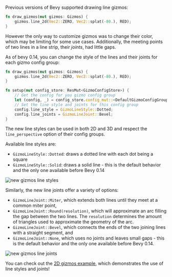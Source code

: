 Previous versions of Bevy supported drawing line gizmos:

```rust
fn draw_gizmos(mut gizmos: Gizmos) {
    gizmos.line_2d(Vec2::ZERO, Vec2::splat(-80.), RED);
}
```

However the only way to customize gizmos was to change their color, which may be limiting for some use cases. Additionally, the meeting points of two lines in a line strip, their *joints*, had little gaps.

As of bevy 0.14, you can change the style of the lines and their joints for each gizmo config group:

```rust
fn draw_gizmos(mut gizmos: Gizmos) {
    gizmos.line_2d(Vec2::ZERO, Vec2::splat(-80.), RED);
}

fn setup(mut config_store: ResMut<GizmoConfigStore>) {
    // Get the config for you gizmo config group
    let (config, _) = config_store.config_mut::<DefaultGizmoConfigGroup>();
    // Set the line style and joints for this config group
    config.line_style = GizmoLineStyle::Dotted;
    config.line_joints = GizmoLineJoint::Bevel;
}
```

The new line styles can be used in both 2D and 3D and respect the `line_perspective` option of their config groups.

Available line styles are:

- `GizmoLineStyle::Dotted`: draws a dotted line with each dot being a square
- `GizmoLineStyle::Solid`: draws a solid line - this is the default behavior and the only one available before Bevy 0.14

![new gizmos line styles](gizmos_line_styles.jpg)

Similarly, the new line joints offer a variety of options:

- `GizmoLineJoint::Miter`, which extends both lines until they meet at a common miter point,
- `GizmoLineJoint::Round(resolution)`, which will approximate an arc filling the gap between the two lines. The `resolution` determines the amount of triangles used to approximate the geometry of the arc.
- `GizmoLineJoint::Bevel`, which connects the ends of the two joining lines with a straight segment, and
- `GizmoLineJoint::None`, which uses no joints and leaves small gaps - this is the default behavior and the only one available before Bevy 0.14.

![new gizmos line joints](gizmos_line_joints.jpg)

You can check out the [2D gizmos example](https://github.com/bevyengine/bevy/tree/v0.14.0/examples/gizmos/2d_gizmos.rs), which demonstrates the use of line styles and joints!
